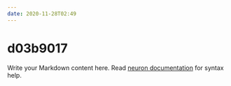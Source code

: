 ```yaml
---
date: 2020-11-28T02:49
---
```


# d03b9017

Write your Markdown content here. Read [neuron documentation](https://neuron.zettel.page/2011404.html) for syntax help.

